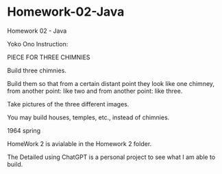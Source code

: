 # Homework-02-Java
Homework 02 - Java

Yoko Ono Instruction:

PIECE FOR THREE CHIMNIES


Build three chimnies.

Build them so that from a certain distant point they look like one chimney, from another point:
like two and from another point: like three.

Take pictures of the three different images.

You may build houses, temples, etc., instead of chimnies.


1964 spring


HomeWork 2 is avialable in the Homework 2 folder.

The Detailed using ChatGPT is a personal project to see what I am able to build.
